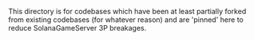 This directory is for codebases which have been at least partially forked from existing codebases (for whatever reason) and are 'pinned' here to reduce SolanaGameServer 3P breakages.


